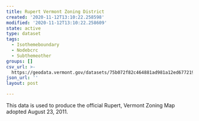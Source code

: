 ```yaml
---
title: Rupert Vermont Zoning District
created: '2020-11-12T13:10:22.258598'
modified: '2020-11-12T13:10:22.258609'
state: active
type: dataset
tags:
  - Isothemeboundary
  - Nodebcrc
  - Subthemeother
groups: []
csv_url: >-
  https://geodata.vermont.gov/datasets/75b072f82c464881ad981a12ed677219_0.csv?outSR=%7B%22latestWkid%22%3A3857%2C%22wkid%22%3A102100%7D
json_url: ''
layout: post

---
```

This data is used to produce the official Rupert, Vermont Zoning Map adopted August 23, 2011.
